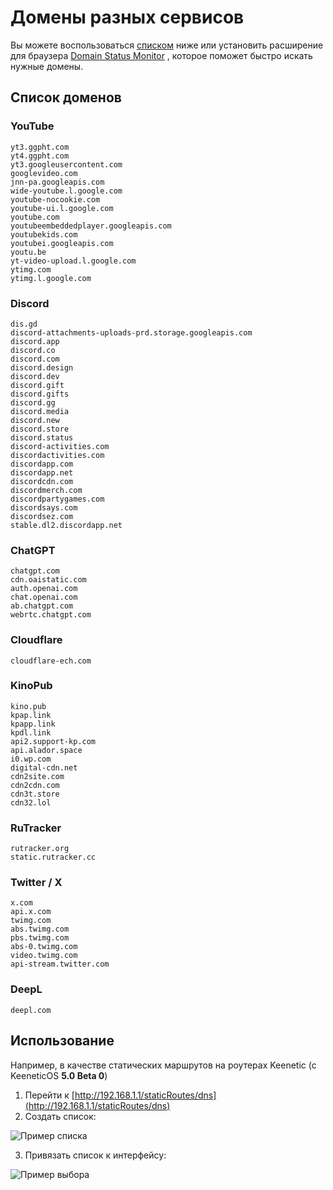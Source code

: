 # Домены разных сервисов

Вы можете воспользоваться [списком](https://github.com/XEGARE/domains/tree/main?tab=readme-ov-file#список-доменов) ниже или установить расширение для браузера [Domain Status Monitor](https://github.com/XEGARE/Domain-Status-Monitor)
, которое поможет быстро искать нужные домены.

## Список доменов
### YouTube
```
yt3.ggpht.com
yt4.ggpht.com
yt3.googleusercontent.com
googlevideo.com
jnn-pa.googleapis.com
wide-youtube.l.google.com
youtube-nocookie.com
youtube-ui.l.google.com
youtube.com
youtubeembeddedplayer.googleapis.com
youtubekids.com
youtubei.googleapis.com
youtu.be
yt-video-upload.l.google.com
ytimg.com
ytimg.l.google.com
```

### Discord
```
dis.gd
discord-attachments-uploads-prd.storage.googleapis.com
discord.app
discord.co
discord.com
discord.design
discord.dev
discord.gift
discord.gifts
discord.gg
discord.media
discord.new
discord.store
discord.status
discord-activities.com
discordactivities.com
discordapp.com
discordapp.net
discordcdn.com
discordmerch.com
discordpartygames.com
discordsays.com
discordsez.com
stable.dl2.discordapp.net
```

### ChatGPT
```
chatgpt.com
cdn.oaistatic.com
auth.openai.com
chat.openai.com
ab.chatgpt.com
webrtc.chatgpt.com
```

### Cloudflare
```
cloudflare-ech.com
```

### KinoPub
```
kino.pub
kpap.link
kpapp.link
kpdl.link
api2.support-kp.com
api.alador.space
i0.wp.com
digital-cdn.net
cdn2site.com
cdn2cdn.com
cdn3t.store
cdn32.lol
```

### RuTracker
```
rutracker.org
static.rutracker.cc
```

### Twitter / X
```
x.com
api.x.com
twimg.com
abs.twimg.com
pbs.twimg.com
abs-0.twimg.com
video.twimg.com
api-stream.twitter.com
```

### DeepL
```
deepl.com
```

## Использование
Например, в качестве статических маршрутов на роутерах Keenetic (с KeeneticOS **5.0 Beta 0**)

1. Перейти к [http://192.168.1.1/staticRoutes/dns](http://192.168.1.1/staticRoutes/dns)
2. Создать список:

  ![Пример списка](https://github.com/user-attachments/assets/6851cc5c-707e-4629-965a-d3c0291385d0)

3. Привязать список к интерфейсу:

  ![Пример выбора](https://github.com/user-attachments/assets/3d1f93ea-fd39-48ed-aefb-df9535bbfddc)
